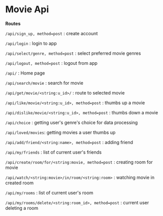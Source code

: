 # Movie Api

**Routes**

`/api/sign_up, method=post` : create account

`/api/login` : login to app

`/api/select/genre, method=post` : select preferred movie genres

`/api/logout, method=post` : logout from app

`/api/` : Home page

`/api/search/movie` : search for movie

`/api/get/movie/<string:u_id>/` : route to selected movie

`/api/like/movie/<string:u_id>, method=post` : thumbs up a movie

`/api/dislike/movie/<string:u_id>, method=post` : thumbs down a movie

`/api/choice` : getting user's genre's choice for data processing

`/api/loved/movies`: getting movies a user thumbs up

`/api/add/friend/<string:name>, method=post` : adding friend

`/api/my/friends` : list of current user's friends

`/api/create/room/for/<string:movie, method=post` : creating room for movie

`/api/watch/<string:movie>/in/room/<string:room>` : watching movie in created room

`/api/my/rooms` : list of current user's room

`/api/my/rooms/delete/<string:room_id>, method=post` : current user deleting a room

